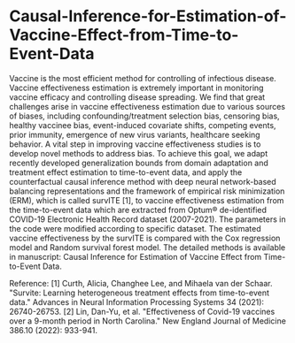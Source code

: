 # Causal-Inference-for-Estimation-of-Vaccine-Effect-from-Time-to-Event-Data
Vaccine is the most efficient method for controlling of infectious disease. Vaccine effectiveness estimation is extremely important in monitoring vaccine efficacy and controlling disease spreading. We find that great challenges arise in vaccine effectiveness estimation due to various sources of biases, including confounding/treatment selection bias, censoring bias, healthy vaccinee bias, event-induced covariate shifts, competing events, prior immunity, emergence of new virus variants, healthcare seeking behavior. A vital step in improving vaccine effectiveness studies is to develop novel methods to address bias. To achieve this goal, we adapt recently developed generalization bounds from domain adaptation and treatment effect estimation to time-to-event data, and apply the counterfactual causal inference method with deep neural network-based balancing representations and the framework of empirical risk minimization (ERM), which is called survITE [1], to vaccine effectiveness estimation from the time-to-event data which are extracted from Optum® de-identified COVID-19 Electronic Health Record dataset (2007-2021). 
The parameters in the code were modified according to specific dataset. 
The estimated vaccine effectiveness by the survITE is compared with the Cox regression model and Random survival forest model. The detailed methods is available in manuscript: Causal Inference for Estimation of Vaccine Effect from Time-to-Event Data.


Reference:
[1] Curth, Alicia, Changhee Lee, and Mihaela van der Schaar. "Survite: Learning heterogeneous treatment effects from time-to-event data." Advances in Neural Information Processing Systems 34 (2021): 26740-26753.
[2] Lin, Dan-Yu, et al. "Effectiveness of Covid-19 vaccines over a 9-month period in North Carolina." New England Journal of Medicine 386.10 (2022): 933-941.

